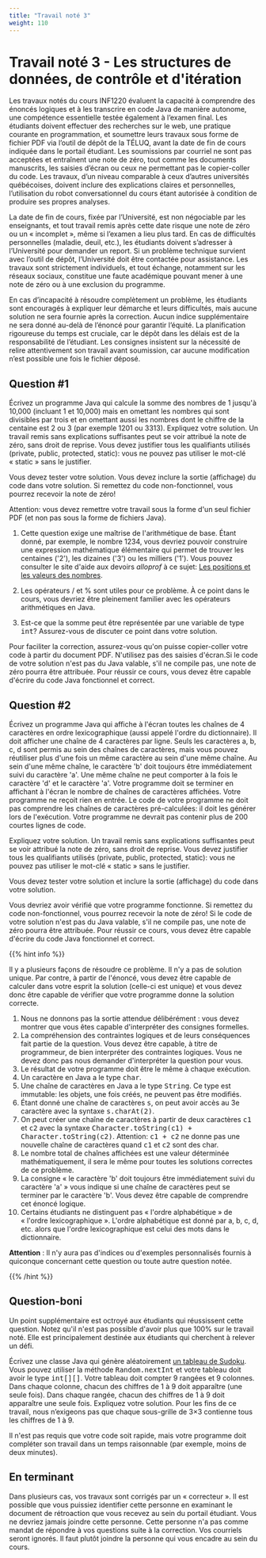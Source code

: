 ```yaml
---
title: "Travail noté 3"
weight: 110
---
```


# Travail noté 3 - Les structures de données, de contrôle et d'itération

Les travaux notés du cours INF1220 évaluent la capacité à comprendre des énoncés logiques et à les transcrire en code Java de manière autonome, une compétence essentielle testée également à l’examen final. Les étudiants doivent effectuer des recherches sur le web, une pratique courante en programmation, et soumettre leurs travaux sous forme de fichier PDF via l’outil de dépôt de la TÉLUQ, avant la date de fin de cours indiquée dans le portail étudiant. Les soumissions par courriel ne sont pas acceptées et entraînent une note de zéro, tout comme les documents manuscrits, les saisies d’écran ou ceux ne permettant pas le copier-coller du code. Les travaux, d’un niveau comparable à ceux d’autres universités québécoises, doivent inclure des explications claires et personnelles, l’utilisation du robot conversationnel du cours étant autorisée à condition de produire ses propres analyses.

La date de fin de cours, fixée par l’Université, est non négociable par les enseignants, et tout travail remis après cette date risque une note de zéro ou un «&nbsp;incomplet&nbsp;», même si l’examen a lieu plus tard. En cas de difficultés personnelles (maladie, deuil, etc.), les étudiants doivent s’adresser à l’Université pour demander un report. Si un problème technique survient avec l’outil de dépôt, l’Université doit être contactée pour assistance. Les travaux sont strictement individuels, et tout échange, notamment sur les réseaux sociaux, constitue une faute académique pouvant mener à une note de zéro ou à une exclusion du programme.

En cas d’incapacité à résoudre complètement un problème, les étudiants sont encouragés à expliquer leur démarche et leurs difficultés, mais aucune solution ne sera fournie après la correction. Aucun indice supplémentaire ne sera donné au-delà de l’énoncé pour garantir l’équité. La planification rigoureuse du temps est cruciale, car le dépôt dans les délais est de la responsabilité de l’étudiant. Les consignes insistent sur la nécessité de relire attentivement son travail avant soumission, car aucune modification n’est possible une fois le fichier déposé.

## Question #1
<p>Écrivez un programme Java qui calcule la somme des nombres de 1 jusqu'à 10,000 (incluant 1 et 10,000) mais en omettant les nombres qui sont divisibles par trois et en omettant aussi les nombres dont le chiffre de la centaine est 2 ou 3 (par exemple 1201 ou 3313). Expliquez votre solution. Un travail remis sans explications suffisantes peut se voir attribué la note de zéro, sans droit de reprise. Vous devez justifier tous les qualifiants utilisés (private, public, protected, static): vous ne pouvez pas utiliser le mot-clé «&nbsp;static&nbsp;» sans le justifier.</p>

<p>Vous devez tester votre solution. Vous devez inclure la sortie (affichage) du code dans votre solution. Si remettez du code non-fonctionnel, vous pourrez recevoir la note de zéro!</p>

<p>Attention:  vous devez remettre votre travail sous la forme d'un seul fichier PDF (et non pas sous la forme de fichiers Java). </p> 

<ol>
<li>Cette question exige une maîtrise de l'arithmétique de base. Étant donné, par exemple, le nombre 1234, vous devriez pouvoir construire une expression mathématique élémentaire qui permet de trouver les centaines ('2'), les dizaines ('3') ou les milliers ('1'). Vous pouvez consulter le site d'aide aux devoirs <em>alloprof</em> à ce sujet: <a href="https://www.alloprof.qc.ca/fr/eleves/bv/mathematiques/les-positions-et-les-valeurs-des-nombres-m1017">Les positions et les valeurs des nombres</a>.</p>
<li>Les opérateurs / et % sont utiles pour ce problème. À ce point dans le cours, vous devriez être pleinement familier avec les opérateurs arithmétiques en Java. </p>
<li>Est-ce que la somme peut être représentée par une variable de type <tt>int</tt>? Assurez-vous de discuter ce point dans votre solution.</li>
</ol>



<p>Pour faciliter la correction, assurez-vous qu'on puisse copier-coller votre code à partir du document PDF. N'utilisez pas des saisies d'écran.Si le code de votre solution n'est pas du Java valable, s'il ne compile pas, une note de zéro pourra être attribuée. Pour réussir ce cours, vous devez être capable d'écrire du code Java fonctionnel et correct.</p>

## Question #2

<p>Écrivez un programme Java qui affiche à l'écran toutes les chaînes de 4 caractères en ordre lexicographique (aussi appelé l'ordre du dictionnaire). Il doit afficher une chaîne de 4 caractères par ligne. Seuls les caractères a, b, c, d sont permis au sein des chaînes de caractères, mais vous pouvez réutiliser plus d'une fois un même caractère au sein d'une même chaîne. Au sein d'une même chaîne, le caractère 'b' doit toujours être immédiatement suivi du caractère 'a'. Une même chaîne ne peut comporter à la fois le caractère 'd' et le caractère 'a'. Votre programme doit se terminer en affichant à l'écran le nombre de chaînes de caractères affichées. Votre programme ne reçoit rien en entrée. Le code de votre programme ne doit pas comprendre les chaînes de caractères pré-calculées: il doit les générer lors de l'exécution. Votre programme ne devrait pas contenir plus de 200 courtes lignes de code.</p>

<p>Expliquez votre solution. Un travail remis sans explications suffisantes peut se voir attribué la note de zéro, sans droit de reprise. Vous devez justifier tous les qualifiants utilisés (private, public, protected, static): vous ne pouvez pas utiliser le mot-clé «&nbsp;static&nbsp;» sans le justifier.</p>

<p>Vous devez tester votre solution et inclure la sortie (affichage) du code dans votre solution. </p>

<p>Vous devriez avoir vérifié que votre programme fonctionne. Si remettez du code non-fonctionnel, vous pourrez recevoir la note de zéro! Si le code de votre solution n'est pas du Java valable, s'il ne compile pas, une note de zéro pourra être attribuée. Pour réussir ce cours, vous devez être capable d'écrire du code Java fonctionnel et correct.</p>

{{% hint info %}}

<p>Il y a plusieurs façons de résoudre ce problème. Il n'y a pas de solution unique. Par contre, à partir de l'énoncé, vous devez être capable de calculer dans votre esprit la solution (celle-ci est unique) et vous devez donc être capable de vérifier que votre programme donne la solution correcte.</p>


<ol>
<li>Nous ne donnons pas la sortie attendue délibérément : vous devez montrer que vous êtes capable d'interpréter des consignes formelles.</li>
<li>La compréhension des contraintes logiques et de leurs conséquences fait partie de la question. Vous devez être capable, à titre de programmeur, de bien interpréter des contraintes logiques. Vous ne devez donc pas nous demander d'interpréter la question pour vous.</li>
<li>Le résultat de votre programme doit être le même à chaque exécution.</li>
<li>Un caractère en Java a le type <tt>char</tt>.</li>
<li>Une chaîne de caractères en Java a le type <tt>String</tt>. Ce type est immutable: les objets, une fois créés, ne peuvent pas être modifiés.</li>
<li>Étant donné une chaîne de caractères <tt>s</tt>, on peut avoir accès au 3e caractère avec la syntaxe <tt>s.charAt(2)</tt>.</li>
<li>On peut créer une chaîne de caractères  à partir de deux caractères  <tt>c1</tt> et  <tt>c2</tt> avec la syntaxe  <tt>Character.toString(c1) + Character.toString(c2)</tt>. Attention: <tt>c1 + c2</tt> ne donne pas une nouvelle chaîne de caractères quand <tt>c1</tt> et  <tt>c2</tt> sont des char.</li>
<li>Le nombre total de chaînes affichées est une valeur déterminée mathématiquement, il sera le même pour toutes les solutions correctes de ce problème.</li>
<li>La consigne «&nbsp;le caractère 'b' doit toujours être immédiatement suivi du caractère 'a'&nbsp;»  vous indique si une chaîne de caractères peut se terminer par le caractère 'b'. Vous devez être capable de comprendre cet énoncé logique.</li>
<li>Certains étudiants ne distinguent pas «&nbsp;l'ordre alphabétique&nbsp;» de «&nbsp;l'ordre lexicographique&nbsp;». L'ordre alphabétique est donné par a, b, c, d, etc. alors que l'ordre lexicographique est celui des mots dans le dictionnaire.</li>
</ol>


<p> <strong> Attention</strong> : Il n'y aura pas  d'indices  ou  d'exemples  personnalisés fournis à quiconque concernant cette question ou toute autre question notée. </p>

{{% /hint %}}


## Question-boni
<p>Un point supplémentaire est octroyé aux étudiants qui réussissent cette question. Notez qu'il n'est pas possible d'avoir plus que 100% sur le travail noté. Elle est principalement destinée aux étudiants qui cherchent à relever un défi.</p>
<p>Écrivez une classe Java qui génère aléatoirement <a href="https://fr.wikipedia.org/wiki/Sudoku">un tableau de Sudoku</a>. Vous pouvez utiliser la méthode <tt>Random.nextInt</tt> et votre tableau doit avoir le type <tt>int[][]</tt>. Votre tableau doit compter 9 rangées et 9 colonnes. Dans chaque colonne, chacun des chiffres de 1 à 9 doit apparaître (une seule fois). Dans chaque rangée, chacun des chiffres de 1 à 9 doit apparaître une seule fois. Expliquez votre solution. Pour les fins de ce travail, nous n’exigeons pas que  chaque sous-grille de 3×3 contienne tous les chiffres de 1 à 9.</p>

<p>Il n'est pas requis que votre code soit rapide, mais votre programme doit compléter son travail dans un temps raisonnable (par exemple, moins de deux minutes).</p>


<h2>En terminant</h2>
<p>Dans plusieurs cas, vos travaux sont corrigés par un «&nbsp;correcteur&nbsp;». Il est possible que vous puissiez identifier cette personne en examinant le document de rétroaction que vous recevez au sein du portail étudiant. Vous ne devriez jamais joindre cette personne. Cette personne n'a pas comme mandat de répondre à vos questions suite à la correction. Vos courriels seront ignorés. Il faut plutôt joindre la personne qui vous encadre au sein du cours.</p>
</div>
